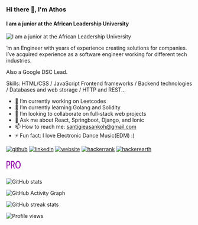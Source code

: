 ### Hi there 👋, I'm Athos
#### I am a junior at the African Leadership University
![I am a junior at the African Leadership University](https://i.pinimg.com/564x/4c/54/ac/4c54acde486e1ef07a284d222077c06b.jpg)

’m an Engineer with years of experience creating solutions for companies. I’ve acquired experience as a software engineer working for different tech industries.

Also a Google DSC Lead.

Skills: HTML/CSS / JavaScript Frontend frameworks / Backend technologies / Databases and web storage / HTTP and REST...

- 🔭 I’m currently working on Leetcodes 
- 🌱 I’m currently learning  Golang and Solidity 
- 👯 I’m looking to collaborate on full-stack web projects 
- 💬 Ask me about React, Springboot, Django, and Ionic 
- 📫 How to reach me: santigieasankoh@gmail.com 
- ⚡ Fun fact:  I love Electronic Dance Music(EDM) :) 


[<img src='https://cdn.jsdelivr.net/npm/simple-icons@3.0.1/icons/github.svg' alt='github' height='40'>](https://github.com/Santigio)  [<img src='https://cdn.jsdelivr.net/npm/simple-icons@3.0.1/icons/linkedin.svg' alt='linkedin' height='40'>](https://www.linkedin.com/in/https://www.linkedin.com/in/santigie-sankoh//)  [<img src='https://cdn.jsdelivr.net/npm/simple-icons@3.0.1/icons/icloud.svg' alt='website' height='40'>](santigie.netlify.app)  [<img src='https://cdn.jsdelivr.net/npm/simple-icons@3.0.1/icons/hackerrank.svg' alt='hackerrank' height='40'>](https://www.hackerrank.com/s_sankoh)  [<img src='https://cdn.jsdelivr.net/npm/simple-icons@3.0.1/icons/hackerearth.svg' alt='hackerearth' height='40'>](https://www.hackerearth.com/@s.sankoh)  

<a href='https://github.com/pricing'><img src='https://raw.githubusercontent.com/acervenky/animated-github-badges/master/assets/pro.gif' width='40' height='40'></a> 

![GitHub stats](https://github-readme-stats.vercel.app/api?username=Santigio&show_icons=true&count_private=true)  

![GitHub Activity Graph](https://activity-graph.herokuapp.com/graph?username=Santigio)  

![GitHub streak stats](https://github-readme-streak-stats.herokuapp.com/?user=Santigio)  

![Profile views](https://gpvc.arturio.dev/Santigio)  
